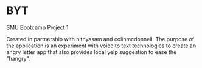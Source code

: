 # BYT
SMU Bootcamp Project 1

Created in partnership with nithyasam and colinmcdonnell. The purpose of the application is an experiment with voice to text technologies to create an angry letter app that also provides local yelp suggestion to ease the "hangry".